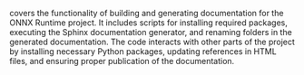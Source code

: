 covers the functionality of building and generating documentation for the ONNX Runtime project. It includes scripts for installing required packages, executing the Sphinx documentation generator, and renaming folders in the generated documentation. The code interacts with other parts of the project by installing necessary Python packages, updating references in HTML files, and ensuring proper publication of the documentation.